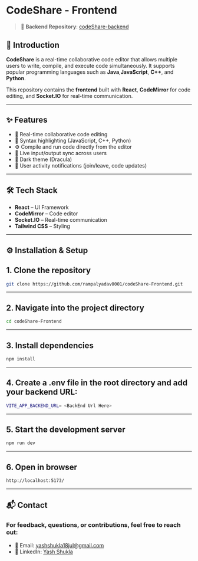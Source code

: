 # CodeShare - Frontend

> 🔗 **Backend Repository**: [codeShare-backend](https://github.com/yashshuklaa001/CodeShare_BackEnd.git)

## 🚀 Introduction

**CodeShare** is a real-time collaborative code editor that allows multiple users to write, compile, and execute code simultaneously. It supports popular programming languages such as **Java**,**JavaScript**, **C++**, and **Python**.

This repository contains the **frontend** built with **React**, **CodeMirror** for code editing, and **Socket.IO** for real-time communication.

---

## ✨ Features

- 🔄 Real-time collaborative code editing
- 🎨 Syntax highlighting (JavaScript, C++, Python)
- ⚙️ Compile and run code directly from the editor
- 📡 Live input/output sync across users
- 🌙 Dark theme (Dracula)
- 🔔 User activity notifications (join/leave, code updates)

---

## 🛠️ Tech Stack

- **React** – UI Framework
- **CodeMirror** – Code editor
- **Socket.IO** – Real-time communication
- **Tailwind CSS** – Styling

---

## ⚙️ Installation & Setup

## 1. Clone the repository
```bash
git clone https://github.com/rampalyadav0001/codeShare-Frontend.git
```
---

## 2. Navigate into the project directory
```bash
cd codeShare-Frontend
```

---

## 3. Install dependencies
```bash
npm install
```
---

## 4. Create a .env file in the root directory and add your backend URL:

```bash
VITE_APP_BACKEND_URL= <BackEnd Url Here>
```
---

## 5. Start the development server

```bash
npm run dev
```
---

## 6. Open in browser

```bash
http://localhost:5173/
```
---

## 📬 Contact

### For feedback, questions, or contributions, feel free to reach out:

- 📧 Email: yashshukla18jul@gmail.com
- 💼 LinkedIn: [Yash Shukla](https://www.linkedin.com/in/yashshukla01)
